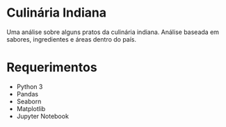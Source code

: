 # Culinária Indiana
Uma análise sobre alguns pratos da culinária indiana. Análise baseada em sabores, ingredientes e áreas dentro do país.

# Requerimentos
- Python 3
- Pandas
- Seaborn
- Matplotlib
- Jupyter Notebook
